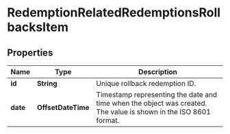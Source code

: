 

# RedemptionRelatedRedemptionsRollbacksItem


## Properties

| Name | Type | Description |
|------------ | ------------- | ------------- |
|**id** | **String** | Unique rollback redemption ID. |
|**date** | **OffsetDateTime** | Timestamp representing the date and time when the object was created. The value is shown in the ISO 8601 format. |




